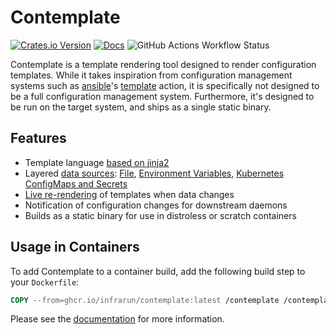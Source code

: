 # Contemplate

[![Crates.io Version](https://img.shields.io/crates/v/contemplate)](https://crates.io/crates/contemplate)
[![Docs](https://img.shields.io/badge/docs-green)](https://infrarun.github.io/contemplate)
![GitHub Actions Workflow Status](https://img.shields.io/github/actions/workflow/status/infrarun/contemplate/build.yml?branch=main)

Contemplate is a template rendering tool designed to render configuration templates.
While it takes inspiration from configuration management systems such as [ansible]'s [template][ansible-template] action, it is specifically not designed to be a full configuration management system.
Furthermore, it's designed to be run on the target system, and ships as a single static binary.

## Features

* Template language [based on jinja2][minijinja]
* Layered [data sources][datasource-overview]: [File][datasource-file], [Environment Variables][datasource-env], [Kubernetes ConfigMaps and Secrets][datasource-k8s]
* [Live re-rendering] of templates when data changes
* Notification of configuration changes for downstream daemons
* Builds as a static binary for use in distroless or scratch containers

## Usage in Containers

To add Contemplate to a container build, add the following build step to your `Dockerfile`:

```dockerfile
COPY --from=ghcr.io/infrarun/contemplate:latest /contemplate /contemplate
```

Please see the [documentation] for more information.

[ansible]: https://www.ansible.com/
[ansible-template]: https://docs.ansible.com/ansible/latest/collections/ansible/builtin/template_module.html
[minijinja]: https://github.com/mitsuhiko/minijinja
[documentation]: https://infrarun.github.io/contemplate
[datasource-overview]: https://infrarun.github.io/contemplate/data_sources/overview
[datasource-file]: https://infrarun.github.io/contemplate//data_sources/file
[datasource-env]: https://infrarun.github.io/contemplate/data_sources/environment
[datasource-k8s]: https://infrarun.github.io/contemplate/data_sources/kubernetes
[Live re-rendering]: https://infrarun.github.io/contemplate/advanced/integration/#live-reloading
